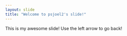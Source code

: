 ```yaml
---
layout: slide
title: "Welcome to psjoel2's slide!"
---
```

This is my awesome slide!
Use the left arrow to go back!